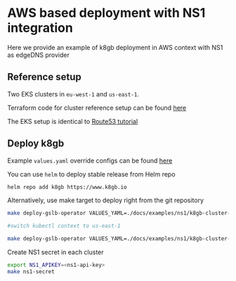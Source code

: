 # AWS based deployment with NS1 integration

Here we provide an example of k8gb deployment in AWS context with NS1 as edgeDNS provider

## Reference setup

Two EKS clusters in `eu-west-1` and `us-east-1`.

Terraform code for cluster reference setup can be found [here](https://github.com/AbsaOSS/k8gb/tree/master/docs/examples/route53)

The EKS setup is identical to [Route53 tutorial](/docs/deploy_route53.md)

## Deploy k8gb

Example `values.yaml` override configs can be found [here](https://github.com/AbsaOSS/k8gb/tree/master/docs/examples/ns1/)

You can use `helm` to deploy stable release from Helm repo

```sh
helm repo add k8gb https://www.k8gb.io
```

Alternatively, use make target to deploy right from the git repository

```sh
make deploy-gslb-operator VALUES_YAML=./docs/examples/ns1/k8gb-cluster-ns1-eu-west-1.yaml

#switch kubectl context to us-east-1

make deploy-gslb-operator VALUES_YAML=./docs/examples/ns1/k8gb-cluster-ns1-us-east-1.yaml
```

Create NS1 secret in each cluster

```sh
export NS1_APIKEY=<ns1-api-key>
make ns1-secret
```
